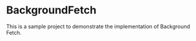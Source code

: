 BackgroundFetch
===============

This is a sample project to demonstrate the implementation of Background Fetch.
